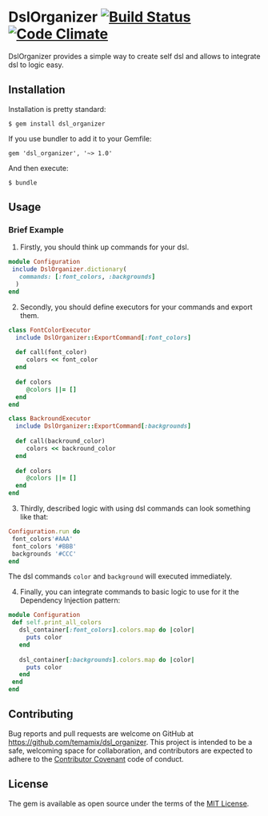 # DslOrganizer [![Build Status](https://travis-ci.org/TemaMix/dsl_organizer.svg?branch=master)](https://travis-ci.com/TemaMix/dsl_organizer) [![Code Climate](https://codeclimate.com/github/TemaMix/dsl_organizer.svg)](https://codeclimate.com/github/TemaMix/dsl_organizer) 

DslOrganizer provides a simple way to create self dsl and allows to integrate dsl to logic easy.

## Installation

Installation is pretty standard:

```
$ gem install dsl_organizer
```

If you use bundler to add it to your Gemfile:
```
gem 'dsl_organizer', '~> 1.0'
```

And then execute:

    $ bundle


## Usage
### Brief Example
1. Firstly, you should think up commands for your dsl.
```ruby
module Configuration
 include DslOrganizer.dictionary(
   commands: [:font_colors, :backgrounds]
  )
end
```
2. Secondly, you should define executors for your commands and export them.
```ruby
class FontColorExecutor
  include DslOrganizer::ExportCommand[:font_colors]
  
  def call(font_color)
     colors << font_color
  end
  
  def colors
     @colors ||= []
  end
end

class BackroundExecutor
  include DslOrganizer::ExportCommand[:backgrounds]
  
  def call(backround_color)
     colors << backround_color
  end
  
  def colors
     @colors ||= []
  end
end
```
3. Thirdly, described logic with using dsl commands can look something like that: 
 ```ruby
Configuration.run do
  font_colors'#AAA'
  font_colors '#BBB'
  backgrounds '#CCC'
end
 ```
 The dsl commands `color` and `background` will executed immediately.

4. Finally, you can integrate commands to basic logic to use for it the Dependency Injection pattern:
 ```ruby
module Configuration
  def self.print_all_colors
    dsl_container[:font_colors].colors.map do |color|
      puts color
    end
    
    dsl_container[:backgrounds].colors.map do |color|
      puts color
    end
  end
end
 ```
 
## Contributing

Bug reports and pull requests are welcome on GitHub at https://github.com/temamix/dsl_organizer. This project is intended to be a safe, welcoming space for collaboration, and contributors are expected to adhere to the [Contributor Covenant](http://contributor-covenant.org) code of conduct.

## License

The gem is available as open source under the terms of the [MIT License](https://opensource.org/licenses/MIT).
